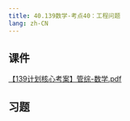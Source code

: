 ```yaml
---
title: 40.139数学-考点40：工程问题
lang: zh-CN
---
```





## 课件
[【139计划核心考案】管综-数学.pdf](..%2F..%2Fpublic%2Fmath%2F4.%E6%95%B0%E5%AD%A6-139%E5%88%86%2F%E3%80%90139%E8%AE%A1%E5%88%92%E6%A0%B8%E5%BF%83%E8%80%83%E6%A1%88%E3%80%91%E7%AE%A1%E7%BB%BC-%E6%95%B0%E5%AD%A6.pdf)
## 习题
```



```


